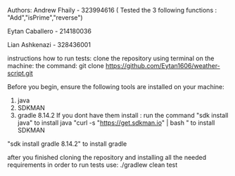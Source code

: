 Authors:
Andrew Fhaily - 323994616 ( Tested the 3 following functions : "Add","isPrime","reverse")

Eytan Caballero - 214180036


Lian Ashkenazi	- 328436001

instructions how to run tests:
clone the repository using terminal on the machine:
 the command: git clone https://github.com/Eytan1606/weather-script.git

 Before you begin, ensure the following tools are installed on your machine:
  1. java
  2. SDKMAN
  3. gradle  8.14.2
  If you dont have them install :
  run the command "sdk install java" to install java
  "curl -s "https://get.sdkman.io" | bash " to install SDKMAN

  "sdk install gradle 8.14.2" to install gradle

  after you finished cloning the repository and installing all the needed requirements
  in order to run tests use:
  ./gradlew clean test
